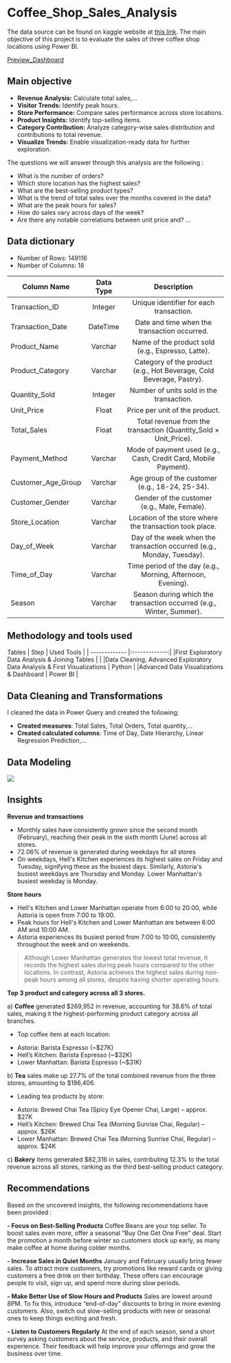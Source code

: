 # Coffee_Shop_Sales_Analysis
The data source can be found on kaggle website at [this link](https://www.kaggle.com/datasets/divu2001/coffee-shop-sales-analysis/data/). The main objective of this project is to evaluate the sales of three coffee shop locations using Power BI.

[Preview_Dashboard](https://github.com/David-Tu-Nguyen/Power-BI-Projects/blob/main/Coffee-Shop-Sales-Analysis/Coffee%20Sales%20Dashboard%20DB.pdf)

## Main objective

- **Revenue Analysis:** Calculate total sales,...
- **Visitor Trends:** Identify peak hours.
- **Store Performance:** Compare sales performance across store locations.
- **Product Insights:** Identify top-selling items.
- **Category Contribution:** Analyze category-wise sales distribution and contributions to total revenue.
- **Visualize Trends:** Enable visualization-ready data for further exploration.

The questions we will answer through this analysis are the following :
- What is the number of orders?
- Which store location has the highest sales?
- What are the best-selling product types?
- What is the trend of total sales over the months covered in the data?
- What are the peak hours for sales?
- How do sales vary across days of the week?
- Are there any notable correlations between unit price and?
...

## Data dictionary
- Number of Rows: 149116
- Number of Columns: 18
  
Column Name | Data Type | Description
| ------------- |:-------------:| :-------------:|
Transaction_ID | Integer | Unique identifier for each transaction.
Transaction_Date | DateTime | Date and time when the transaction occurred.
Product_Name | Varchar | Name of the product sold (e.g., Espresso, Latte).
Product_Category | Varchar | Category of the product (e.g., Hot Beverage, Cold Beverage, Pastry).
Quantity_Sold | Integer | Number of units sold in the transaction.
Unit_Price | Float | Price per unit of the product.
Total_Sales | Float | Total revenue from the transaction (Quantity_Sold × Unit_Price).
Payment_Method | Varchar | Mode of payment used (e.g., Cash, Credit Card, Mobile Payment).
Customer_Age_Group | Varchar | Age group of the customer (e.g., 18-24, 25-34).
Customer_Gender | Varchar | Gender of the customer (e.g., Male, Female).
Store_Location | Varchar | Location of the store where the transaction took place.
Day_of_Week | Varchar | Day of the week when the transaction occurred (e.g., Monday, Tuesday).
Time_of_Day | Varchar | Time period of the day (e.g., Morning, Afternoon, Evening).
Season | Varchar | Season during which the transaction occurred (e.g., Winter, Summer).

## Methodology and tools used
Tables
| Step  | Used Tools |
| ------------- |:-------------:|
|First Exploratory Data Analysis & Joining Tables     |     |
|Data Cleaning, Advanced Exploratory Data Analysis & First Visualizations  | Python |
|Advanced Data Visualizations & Dashboard    |  Power BI     |

## Data Cleaning and Transformations
I cleaned the data in Power Query and created the following;
- **Created measures**: Total Sales, Total Orders, Total quantity,...
- **Created calculated columns**: Time of Day, Date Hierarchy, Linear Regression Prediction,...

## Data Modeling 
![](https://i.imgur.com/nUwtDkW.png)

## Insights
**Revenue and transactions**
- Monthly sales have consistently grown since the second month (February), reaching their peak in the sixth month (June) across all stores.
- 72.06% of revenue is generated during weekdays for all stores
- On weekdays, Hell's Kitchen experiences its highest sales on Friday and Tuesday, signifying these as the busiest days. Similarly, Astoria's busiest weekdays are Thursday and Monday. Lower Manhattan's busiest weekday is Monday.

**Store hours**
- Hell's Kitchen and Lower Manhattan operate from 6:00 to 20:00, while Astoria is open from 7:00 to 19:00.
- Peak hours for Hell's Kitchen and Lower Manhattan are between 6:00 AM and 10:00 AM.
- Astoria experiences its busiest period from 7:00 to 10:00, consistently throughout the week and on weekends.
  
> Although Lower Manhattan generates the lowest total revenue, it records the highest sales during peak hours compared to the other locations. In contrast, Astoria achieves the highest sales during non-peak hours among all stores, despite having shorter operating hours.

**Top 3 product and category across all 3 stores.**

a) **Coffee** generated $269,952 in revenue, accounting for 38.6% of total sales, making it the highest-performing product category across all branches.
- Top coffee item at each location:
* Astoria: Barista Espresso (~$27K)
* Hell’s Kitchen: Barista Espresso (~$32K)
* Lower Manhattan: Barista Espresso (~$31K)

b) **Tea** sales make up 27.7% of the total combined revenue from the three stores, amounting to $196,406.
- Leading tea products by store:
* Astoria: Brewed Chai Tea (Spicy Eye Opener Chai, Large) – approx. $27K
* Hell’s Kitchen: Brewed Chai Tea (Morning Sunrise Chai, Regular) – approx. $26K
* Lower Manhattan: Brewed Chai Tea (Morning Sunrise Chai, Regular) – approx. $24K

c) **Bakery** items generated $82,316 in sales, contributing 12.3% to the total revenue across all stores, ranking as the third best-selling product category.

## Recommendations
Based on the uncovered insights, the following recommendations have been provided :

**- Focus on Best-Selling Products**
Coffee Beans are your top seller. To boost sales even more, offer a seasonal “Buy One Get One Free” deal. Start the promotion a month before winter so customers stock up early, as many make coffee at home during colder months.

**- Increase Sales in Quiet Months**
January and February usually bring fewer sales. To attract more customers, try promotions like reward cards or giving customers a free drink on their birthday. These offers can encourage people to visit, sign up, and spend more during slow periods.

**- Make Better Use of Slow Hours and Products**
Sales are lowest around 8PM. To fix this, introduce “end-of-day” discounts to bring in more evening customers. Also, switch out slow-selling products with new or seasonal ones to keep things exciting and fresh.

**- Listen to Customers Regularly**
At the end of each season, send a short survey asking customers about the service, products, and their overall experience. Their feedback will help improve your offerings and grow the business over time.
